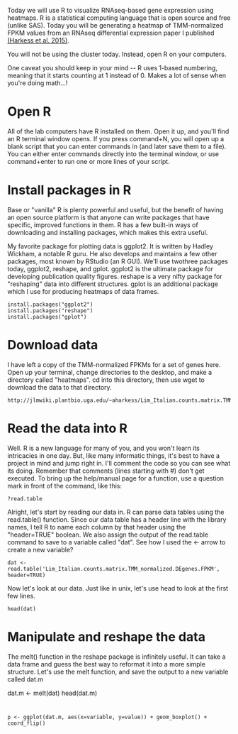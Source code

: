 Today we will use R to visualize RNAseq-based gene expression using heatmaps. R is a statistical computing language that is open source and free (unlike SAS). Today you will be generating a heatmap of TMM-normalized FPKM values from an RNAseq differential expression paper I published [(Harkess et al. 2015)](https://www.dropbox.com/s/0s1j2hhhx88n7qs/Harkess_et_al-2015-New_Phytologist-2.pdf?dl=0). 

You will not be using the cluster today. Instead, open R on your computers. 

One caveat you should keep in your mind -- R uses 1-based numbering, meaning that it starts counting at 1 instead of 0. Makes a lot of sense when you're doing math...!

# Open R

All of the lab computers have R installed on them. Open it up, and you'll find an R terminal window opens. If you press command+N, you will open up a blank script that you can enter commands in (and later save them to a file). You can either enter commands directly into the terminal window, or use command+enter to run one or more lines of your script.  

# Install packages in R

Base or "vanilla" R is plenty powerful and useful, but the benefit of having an open source platform is that anyone can write packages that have specific, improved functions in them. R has a few built-in ways of downloading and installing packages, which makes this extra useful.

My favorite package for plotting data is ggplot2. It is written by Hadley Wickham, a notable R guru. He also develops and maintains a few other packages, most known by RStudio (an R GUI). We'll use twothree packages today, ggplot2, reshape, and gplot. ggplot2 is the ultimate package for developing publication quality figures. reshape is a very nifty package for "reshaping" data into different structures. gplot is an additional package which I use for producing heatmaps of data frames. 

    install.packages("ggplot2")
    install.packages("reshape")
    install.packages("gplot")

# Download data

I have left a copy of the TMM-normalized FPKMs for a set of genes here. Open up your terminal, change directories to the desktop, and make a directory called "heatmaps". cd into this directory, then use wget to download the data to that directory.

    http://jlmwiki.plantbio.uga.edu/~aharkess/Lim_Italian.counts.matrix.TMM_normalized.DEgenes.FPKM

# Read the data into R

Well. R is a new language for many of you, and you won't learn its intricacies in one day. But, like many informatic things, it's best to have a project in mind and jump right in. I'll comment the code so you can see what its doing. Remember that comments (lines starting with #) don't get executed. To bring up the help/manual page for a function, use a question mark in front of the command, like this:

    ?read.table

Alright, let's start by reading our data in. R can parse data tables using the read.table() function. Since our data table has a header line with the library names, I tell R to name each column by that header using the "header=TRUE" boolean. We also assign the output of the read.table command to save to a variable called "dat". See how I used the <- arrow to create a new variable?

    dat <- read.table('Lim_Italian.counts.matrix.TMM_normalized.DEgenes.FPKM', header=TRUE)
    
Now let's look at our data. Just like in unix, let's use head to look at the first few lines.

    head(dat)

# Manipulate and reshape the data

The melt() function in the reshape package is infinitely useful. It can take a data frame and guess the best way to reformat it into a more simple structure. Let's use the melt function, and save the output to a new variable called dat.m

dat.m <- melt(dat)
head(dat.m)

# 
    p <- ggplot(dat.m, aes(x=variable, y=value)) + geom_boxplot() + coord_flip()
